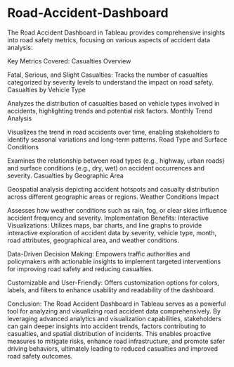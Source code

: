 # Road-Accident-Dashboard

The Road Accident Dashboard in Tableau provides comprehensive insights into road safety metrics, focusing on various aspects of accident data analysis:

Key Metrics Covered:
Casualties Overview

Fatal, Serious, and Slight Casualties: Tracks the number of casualties categorized by severity levels to understand the impact on road safety.
Casualties by Vehicle Type

Analyzes the distribution of casualties based on vehicle types involved in accidents, highlighting trends and potential risk factors.
Monthly Trend Analysis

Visualizes the trend in road accidents over time, enabling stakeholders to identify seasonal variations and long-term patterns.
Road Type and Surface Conditions

Examines the relationship between road types (e.g., highway, urban roads) and surface conditions (e.g., dry, wet) on accident occurrences and severity.
Casualties by Geographic Area

Geospatial analysis depicting accident hotspots and casualty distribution across different geographic areas or regions.
Weather Conditions Impact

Assesses how weather conditions such as rain, fog, or clear skies influence accident frequency and severity.
Implementation Benefits:
Interactive Visualizations: Utilizes maps, bar charts, and line graphs to provide interactive exploration of accident data by severity, vehicle type, month, road attributes, geographical area, and weather conditions.

Data-Driven Decision Making: Empowers traffic authorities and policymakers with actionable insights to implement targeted interventions for improving road safety and reducing casualties.

Customizable and User-Friendly: Offers customization options for colors, labels, and filters to enhance usability and readability of the dashboard.

Conclusion:
The Road Accident Dashboard in Tableau serves as a powerful tool for analyzing and visualizing road accident data comprehensively. By leveraging advanced analytics and visualization capabilities, stakeholders can gain deeper insights into accident trends, factors contributing to casualties, and spatial distribution of incidents. This enables proactive measures to mitigate risks, enhance road infrastructure, and promote safer driving behaviors, ultimately leading to reduced casualties and improved road safety outcomes.






